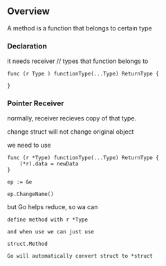 ## Overview

A method is a function that belongs to certain type

### Declaration

it needs receiver // types that function belongs to

```
func (r Type ) functionType(...Type) ReturnType {

}
```


### Pointer Receiver

normally, receiver recieves copy of that type.

change struct will not change original object

we need to use 

```
func (r *Type) functionType(...Type) ReturnType {
    (*r).data = newData
}

ep := &e

ep.ChangeName()
```

but Go helps reduce, so wa can

```
define method with r *Type

and when use we can just use

struct.Method

Go will automatically convert struct to *struct
```